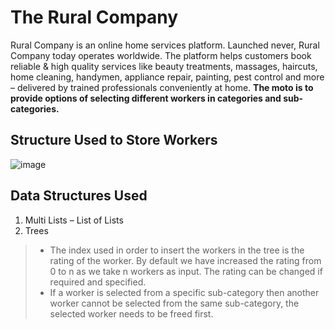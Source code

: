# The Rural Company
Rural Company is an online home services platform. Launched never, Rural Company today operates worldwide. The platform helps customers book reliable & high quality services like beauty treatments, massages, haircuts, home cleaning, handymen, appliance repair, painting, pest control and more – delivered by trained professionals conveniently at home.
**The moto is to provide options of selecting different workers in categories and sub-categories.**

## Structure Used to Store Workers
![image](https://user-images.githubusercontent.com/34962578/203539686-03a2e4e5-51ec-4612-97a4-127f41fba6cd.png)

## Data Structures Used
1) Multi Lists – List of Lists
2) Trees

> + The index used in order to insert the workers in the tree is the rating of the worker. By default we have increased the rating from 0 to n as we take n workers as input. The rating can be changed if required and specified. <br />
> + If a worker is selected from a specific sub-category then another worker cannot be selected from the same sub-category, the selected worker needs to be freed first.
